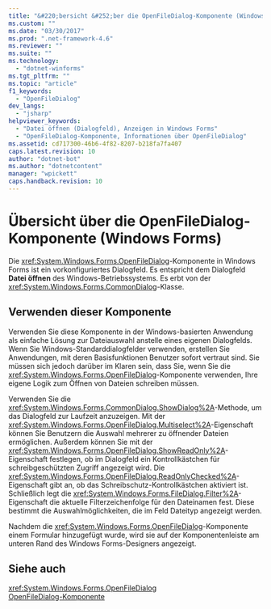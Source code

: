 ```yaml
---
title: "&#220;bersicht &#252;ber die OpenFileDialog-Komponente (Windows&#160;Forms) | Microsoft Docs"
ms.custom: ""
ms.date: "03/30/2017"
ms.prod: ".net-framework-4.6"
ms.reviewer: ""
ms.suite: ""
ms.technology: 
  - "dotnet-winforms"
ms.tgt_pltfrm: ""
ms.topic: "article"
f1_keywords: 
  - "OpenFileDialog"
dev_langs: 
  - "jsharp"
helpviewer_keywords: 
  - "Datei öffnen (Dialogfeld), Anzeigen in Windows Forms"
  - "OpenFileDialog-Komponente, Informationen über OpenFileDialog"
ms.assetid: cd717300-46b6-4f82-8207-b218fa7fa407
caps.latest.revision: 10
author: "dotnet-bot"
ms.author: "dotnetcontent"
manager: "wpickett"
caps.handback.revision: 10
---
```

# &#220;bersicht &#252;ber die OpenFileDialog-Komponente (Windows&#160;Forms)
Die <xref:System.Windows.Forms.OpenFileDialog>\-Komponente in Windows Forms ist ein vorkonfiguriertes Dialogfeld.  Es entspricht dem Dialogfeld **Datei öffnen** des Windows\-Betriebssystems.  Es erbt von der <xref:System.Windows.Forms.CommonDialog>\-Klasse.  
  
## Verwenden dieser Komponente  
 Verwenden Sie diese Komponente in der Windows\-basierten Anwendung als einfache Lösung zur Dateiauswahl anstelle eines eigenen Dialogfelds.  Wenn Sie Windows\-Standarddialogfelder verwenden, erstellen Sie Anwendungen, mit deren Basisfunktionen Benutzer sofort vertraut sind.  Sie müssen sich jedoch darüber im Klaren sein, dass Sie, wenn Sie die <xref:System.Windows.Forms.OpenFileDialog>\-Komponente verwenden, Ihre eigene Logik zum Öffnen von Dateien schreiben müssen.  
  
 Verwenden Sie die <xref:System.Windows.Forms.CommonDialog.ShowDialog%2A>\-Methode, um das Dialogfeld zur Laufzeit anzuzeigen.  Mit der <xref:System.Windows.Forms.OpenFileDialog.Multiselect%2A>\-Eigenschaft können Sie Benutzern die Auswahl mehrerer zu öffnender Dateien ermöglichen.  Außerdem können Sie mit der <xref:System.Windows.Forms.OpenFileDialog.ShowReadOnly%2A>\-Eigenschaft festlegen, ob im Dialogfeld ein Kontrollkästchen für schreibgeschützten Zugriff angezeigt wird.  Die <xref:System.Windows.Forms.OpenFileDialog.ReadOnlyChecked%2A>\-Eigenschaft gibt an, ob das Schreibschutz\-Kontrollkästchen aktiviert ist.  Schließlich legt die <xref:System.Windows.Forms.FileDialog.Filter%2A>\-Eigenschaft die aktuelle Filterzeichenfolge für den Dateinamen fest. Diese bestimmt die Auswahlmöglichkeiten, die im Feld Dateityp angezeigt werden.  
  
 Nachdem die <xref:System.Windows.Forms.OpenFileDialog>\-Komponente einem Formular hinzugefügt wurde, wird sie auf der Komponentenleiste am unteren Rand des Windows Forms\-Designers angezeigt.  
  
## Siehe auch  
 <xref:System.Windows.Forms.OpenFileDialog>   
 [OpenFileDialog\-Komponente](../../../../docs/framework/winforms/controls/openfiledialog-component-windows-forms.md)
